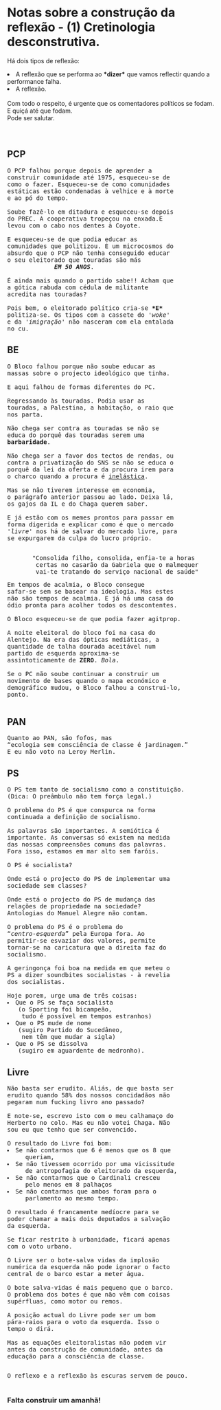 # Notas sobre a construção da reflexão - (1) Cretinologia desconstrutiva.

Há dois tipos de reflexão:
<li>A reflexão que se performa ao <b>*dizer*</b> que
vamos reflectir quando a performance falha.
<li>A reflexão.</br>
</br>
Com todo o respeito, é urgente que os 
comentadores políticos se fodam. </br>
E quiçá até que fodam. </br>
Pode ser salutar. </br>
</br>
</br>

## PCP
<pre>
O PCP falhou porque depois de aprender a
construir comunidade até 1975, esqueceu-se de
como o fazer. Esqueceu-se de como comunidades
estáticas estão condenadas à velhice e à morte
e ao pó do tempo.

Soube fazê-lo em ditadura e esqueceu-se depois
do PREC. A cooperativa tropeçou na enxada.E 
levou com o cabo nos dentes à Coyote.

E esqueceu-se de que podia educar as
comunidades que politizou. É um microcosmos do
absurdo que o PCP não tenha conseguido educar
o seu eleitorado que touradas são más 
             <i><b>EM 50 ANOS</b></i>.

É ainda mais quando o partido sabe!! Acham que 
a gótica rabuda com cédula de militante
acredita nas touradas? 

Pois bem, o eleitorado político cria-se <b>*E*</b> 
politiza-se. Os tipos com a cassete do <i>'woke'</i>
e da <i>'imigração'</i> não nasceram com ela entalada
no cu.
</pre>

## BE
<pre>
O Bloco falhou porque não soube educar as 
massas sobre o projecto ideológico que tinha. 

E aqui falhou de formas diferentes do PC.

Regressando às touradas. Podia usar as 
touradas, a Palestina, a habitação, o raio que
nos parta.

Não chega ser contra as touradas se não se
educa do porquê das touradas serem uma
<b>barbaridade</b>. 

Não chega ser a favor dos tectos de rendas, ou 
contra a privatização do SNS se não se educa o
porquê da lei da oferta e da procura irem para
o charco quando a procura é <u>inelástica</u>.

Mas se não tiverem interesse em economia,
o parágrafo anterior passou ao lado. Deixa lá, 
os gajos da IL e do Chaga querem saber.

E já estão com os memes prontos para passar em 
forma digerida e explicar como é que o mercado 
<i>'livre'</i> nos há de salvar do mercado livre, para 
se expurgarem da culpa do lucro próprio.

<p align="center">"Consolida filho, consolida, enfia-te a horas 
 certas no casarão da Gabriela que o malmequer
 vai-te tratando do serviço nacional de saúde"
<p align="left">Em tempos de acalmia, o Bloco consegue
safar-se sem se basear na ideologia. Mas estes 
não são tempos de acalmia. E já há uma casa do
ódio pronta para acolher todos os descontentes.

O Bloco esqueceu-se de que podia fazer agitprop.

A noite eleitoral do bloco foi na casa do 
Alentejo. Na era das ópticas mediáticas, a
quantidade de talha dourada aceitável num
partido de esquerda aproxima-se
assintoticamente de <b>ZERO</b>. <i>Bola</i>.

Se o PC não soube continuar a construir um 
movimento de bases quando o mapa económico e
demográfico mudou, o Bloco falhou a construi-lo,
ponto.
</pre>

## PAN
<pre>
Quanto ao PAN, são fofos, mas 
<q>ecologia sem consciência de classe é jardinagem.</q>
E eu não voto na Leroy Merlin.
</pre>

## PS
<pre>
O PS tem tanto de socialismo como a constituição. 
(Dica: O preâmbulo não tem força legal.)

O problema do PS é que conspurca na forma
continuada a definição de socialismo.

As palavras são importantes. A semiótica é 
importante. As conversas só existem na medida
das nossas compreensões comuns das palavras. 
Fora isso, estamos em mar alto sem faróis.

O PS é socialista?

Onde está o projecto do PS de implementar uma
sociedade sem classes?

Onde está o projecto do PS de mudança das
relações de propriedade na sociedade?
Antologias do Manuel Alegre não contam.

O problema do PS é o problema do 
<q><i>centro-esquerda</i></q> pela Europa fora. Ao 
permitir-se esvaziar dos valores, permite
tornar-se na caricatura que a direita faz do
socialismo.

A geringonça foi boa na medida em que meteu o
PS a dizer soundbites socialistas - à revelia 
dos socialistas.

Hoje porem, urge uma de três coisas:
<li>Que o PS se faça socialista 
   (o Sporting foi bicampeão, 
    tudo é possível em tempos estranhos)
<li>Que o PS mude de nome
   (sugiro Partido do Sucedâneo,
    nem têm que mudar a sigla)
<li>Que o PS se dissolva
   (sugiro em aguardente de medronho).</pre>

## Livre
<pre>
Não basta ser erudito. Aliás, de que basta ser
erudito quando 58% dos nossos concidadãos não
pegaram num fucking livro ano passado?

E note-se, escrevo isto com o meu calhamaço do 
Herberto no colo. Mas eu não votei Ch<i>a</i>ga. Não 
sou eu que tenho que ser convencido.

O resultado do Livre foi bom:
<li>Se não contarmos que 6 é menos que os 8 que
     queriam,
<li>Se não tivessem ocorrido por uma vicissitude 
     de antropofagia do eleitorado da esquerda,
<li>Se não contarmos que o Cardinali cresceu
     pelo menos em 8 palhaços
<li>Se não contarmos que ambos foram para o 
     parlamento ao mesmo tempo.

O resultado é francamente medíocre para se
poder chamar a mais dois deputados a salvação
da esquerda.

Se ficar restrito à urbanidade, ficará apenas
com o voto urbano. 

O Livre ser o bote-salva vidas da implosão
numérica da esquerda não pode ignorar o facto
central de o barco estar a meter água.

O bote salva-vidas é mais pequeno que o barco.
O problema dos botes é que não vêm com coisas
supérfluas, como motor ou remos.

A posição actual do Livre pode ser um bom
pára-raios para o voto da esquerda. Isso o
tempo o dirá. 

Mas as equações eleitoralistas não podem vir
antes da construção de comunidade, antes da
educação para a consciência de classe.
</pre>

## 
<pre>
O reflexo e a reflexão às escuras servem de pouco.</br>
</pre>

### Falta construir um amanhã!

